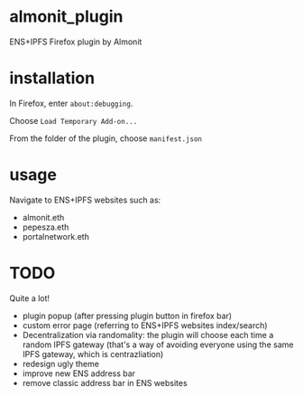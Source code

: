 # almonit_plugin
ENS+IPFS Firefox plugin by Almonit

# installation
In Firefox, enter `about:debugging`.

Choose `Load Temporary Add-on...`

From the folder of the plugin, choose `manifest.json`

# usage
Navigate to ENS+IPFS websites such as:
- almonit.eth
- pepesza.eth
- portalnetwork.eth

# TODO
Quite a lot!

- plugin popup (after pressing plugin button in firefox bar)
- custom error page (referring to ENS+IPFS websites index/search)
- Decentralization via randomality: the plugin will choose each time a random IPFS gateway (that's a way of avoiding everyone using the same IPFS gateway, which is centrazliation)
- redesign ugly theme
- improve new ENS address bar
- remove classic address bar in ENS websites


